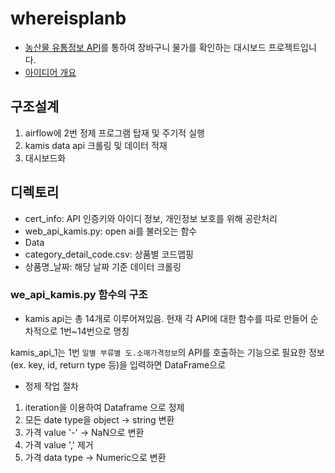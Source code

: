 # whereisplanb

- [농산물 유통정보 API](https://www.kamis.or.kr/customer/reference/openapi_list.do?action=detail&boardno=3)를 통하여 장바구니 물가를 확인하는 대시보드 프로젝트입니다.
- [아이디어 개요](https://blog.naver.com/bellepoque7/222944303592)


## 구조설계

1. airflow에 2번 정제 프로그램 탑재 및 주기적 실행
2. kamis data api 크롤링 및 데이터 적재
3. 대시보드화 

## 디렉토리
- cert_info: API 인증키와 아이디 정보, 개인정보 보호를 위해 공란처리
- web_api_kamis.py: open ai를 불러오는 함수
 - Data
  - category_detail_code.csv: 상품별 코드맵핑
  - 상품명_날짜: 해당 날짜 기준 데이터 크롤링

### we_api_kamis.py 함수의 구조

- kamis api는 총 14개로 이루어져있음. 현재 각 API에 대한 함수를 따로 만들어 순차적으로 1번~14번으로 명칭

kamis_api_1는 1번 `일별 부류별 도.소매가격정보`의 API를 호출하는 기능으로 필요한 정보(ex. key, id, return type 등)을 입력하면 DataFrame으로 
- 정제 작업 절차
1. iteration을 이용하여 Dataframe 으로 정제
2. 모든 date type을 object -> string 변환
3. 가격 value '-'  ->  NaN으로 변환
4. 가격 value ',' 제거
5. 가격 data type -> Numeric으로 변환
